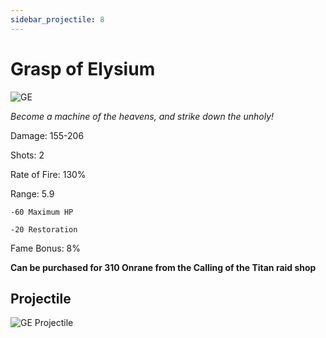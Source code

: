 ```yaml
---
sidebar_projectile: 8
---
```


# Grasp of Elysium

![GE](https://vwiki.valorserver.com/api/item/picture/grasp%20of%20elysium)

<i>Become a machine of the heavens, and strike down the unholy!</i>

Damage: 155-206

Shots: 2

Rate of Fire: 130%

Range: 5.9

    -60 Maximum HP
    
    -20 Restoration
    
Fame Bonus: 8%

**Can be purchased for 310 Onrane from the Calling of the Titan raid shop**

## Projectile

![GE Projectile](https://cdn.discordapp.com/attachments/953134990428868629/981721176818737192/elysium.gif)
